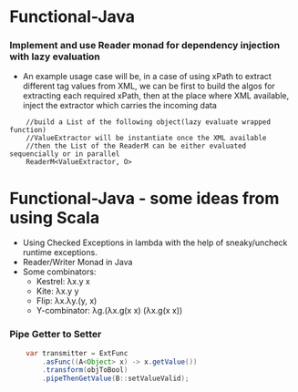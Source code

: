 # Functional-Java
### Implement and use Reader monad for dependency injection with lazy evaluation
- An example usage case will be, in a case of using xPath to extract different tag values from XML, we can be first 
  to build the algos for extracting each required xPath, then at the place where XML available, inject the extractor
  which carries the incoming data

```
    //build a List of the following object(lazy evaluate wrapped function)
    //ValueExtractor will be instantiate once the XML available
    //then the List of the ReaderM can be either evaluated sequencially or in parallel
    ReaderM<ValueExtractor, O>

```

# Functional-Java - some ideas from using Scala
* Using Checked Exceptions in lambda with the help of sneaky/uncheck runtime exceptions.
* Reader/Writer Monad in Java
* Some combinators:
  * Kestrel: λx.y x
  * Kite: λx.y y
  * Flip: λx.λy.(y, x)
  * Y-combinator: λg.(λx.g(x x) (λx.g(x x))

### Pipe Getter to Setter
```java
    var transmitter = ExtFunc
        .asFunc((A<Object> x) -> x.getValue())
        .transform(objToBool)
        .pipeThenGetValue(B::setValueValid);
```